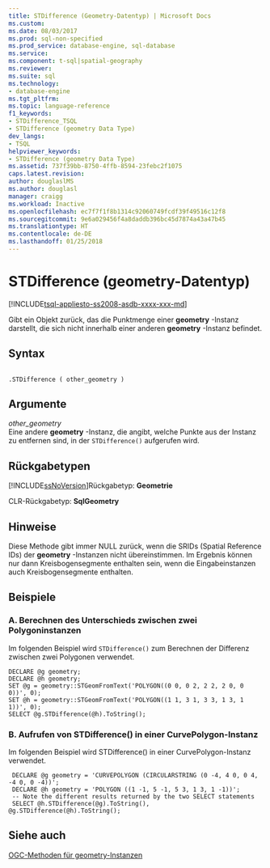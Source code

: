 ```yaml
---
title: STDifference (Geometry-Datentyp) | Microsoft Docs
ms.custom: 
ms.date: 08/03/2017
ms.prod: sql-non-specified
ms.prod_service: database-engine, sql-database
ms.service: 
ms.component: t-sql|spatial-geography
ms.reviewer: 
ms.suite: sql
ms.technology:
- database-engine
ms.tgt_pltfrm: 
ms.topic: language-reference
f1_keywords:
- STDifference_TSQL
- STDifference (geometry Data Type)
dev_langs:
- TSQL
helpviewer_keywords:
- STDifference (geometry Data Type)
ms.assetid: 737f39bb-8750-4ffb-8594-23febc2f1075
caps.latest.revision: 
author: douglaslMS
ms.author: douglasl
manager: craigg
ms.workload: Inactive
ms.openlocfilehash: ec7f7f1f8b1314c92060749fcdf39f49516c12f8
ms.sourcegitcommit: 9e6a029456f4a8daddb396bc45d7874a43a47b45
ms.translationtype: HT
ms.contentlocale: de-DE
ms.lasthandoff: 01/25/2018
---
```

# <a name="stdifference-geometry-data-type"></a>STDifference (geometry-Datentyp)
[!INCLUDE[tsql-appliesto-ss2008-asdb-xxxx-xxx-md](../../includes/tsql-appliesto-ss2008-asdb-xxxx-xxx-md.md)]

Gibt ein Objekt zurück, das die Punktmenge einer **geometry** -Instanz darstellt, die sich nicht innerhalb einer anderen **geometry** -Instanz befindet.
  
## <a name="syntax"></a>Syntax  
  
```  
  
.STDifference ( other_geometry )  
```  
  
## <a name="arguments"></a>Argumente  
 *other_geometry*  
 Eine andere **geometry** -Instanz, die angibt, welche Punkte aus der Instanz zu entfernen sind, in der `STDifference()` aufgerufen wird.  
  
## <a name="return-types"></a>Rückgabetypen  
 [!INCLUDE[ssNoVersion](../../includes/ssnoversion-md.md)]Rückgabetyp: **Geometrie**  
  
 CLR-Rückgabetyp: **SqlGeometry**  
  
## <a name="remarks"></a>Hinweise  
 Diese Methode gibt immer NULL zurück, wenn die SRIDs (Spatial Reference IDs) der **geometry** -Instanzen nicht übereinstimmen.   Im Ergebnis können nur dann Kreisbogensegmente enthalten sein, wenn die Eingabeinstanzen auch Kreisbogensegmente enthalten.  
  
## <a name="examples"></a>Beispiele  
  
### <a name="a-computing-the-difference-between-two-polygon-instances"></a>A. Berechnen des Unterschieds zwischen zwei Polygoninstanzen  
 Im folgenden Beispiel wird `STDifference()` zum Berechnen der Differenz zwischen zwei Polygonen verwendet.  
  
```  
DECLARE @g geometry;  
DECLARE @h geometry;  
SET @g = geometry::STGeomFromText('POLYGON((0 0, 0 2, 2 2, 2 0, 0 0))', 0);  
SET @h = geometry::STGeomFromText('POLYGON((1 1, 3 1, 3 3, 1 3, 1 1))', 0);  
SELECT @g.STDifference(@h).ToString();  
```  
  
### <a name="b-invoking-stdifference-on-a-curvepolygon-instance"></a>B. Aufrufen von STDifference() in einer CurvePolygon-Instanz  
 Im folgenden Beispiel wird STDifference() in einer CurvePolygon-Instanz verwendet.  
  
```
 DECLARE @g geometry = 'CURVEPOLYGON (CIRCULARSTRING (0 -4, 4 0, 0 4, -4 0, 0 -4))';  
 DECLARE @h geometry = 'POLYGON ((1 -1, 5 -1, 5 3, 1 3, 1 -1))';  
 -- Note the different results returned by the two SELECT statements  
 SELECT @h.STDifference(@g).ToString(), @g.STDifference(@h).ToString();
 ```  
  
## <a name="see-also"></a>Siehe auch  
 [OGC-Methoden für geometry-Instanzen](../../t-sql/spatial-geometry/ogc-methods-on-geometry-instances.md)  
  
  

